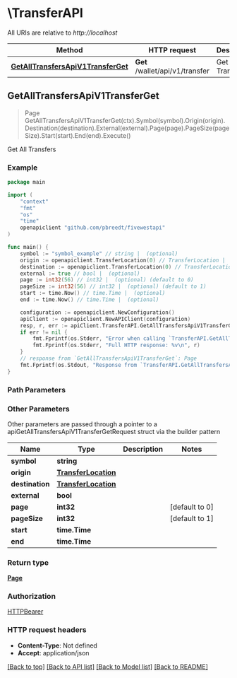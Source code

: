 # \TransferAPI

All URIs are relative to *http://localhost*

Method | HTTP request | Description
------------- | ------------- | -------------
[**GetAllTransfersApiV1TransferGet**](TransferAPI.md#GetAllTransfersApiV1TransferGet) | **Get** /wallet/api/v1/transfer | Get All Transfers



## GetAllTransfersApiV1TransferGet

> Page GetAllTransfersApiV1TransferGet(ctx).Symbol(symbol).Origin(origin).Destination(destination).External(external).Page(page).PageSize(pageSize).Start(start).End(end).Execute()

Get All Transfers



### Example

```go
package main

import (
	"context"
	"fmt"
	"os"
    "time"
	openapiclient "github.com/pbreedt/fivewestapi"
)

func main() {
	symbol := "symbol_example" // string |  (optional)
	origin := openapiclient.TransferLocation(0) // TransferLocation |  (optional)
	destination := openapiclient.TransferLocation(0) // TransferLocation |  (optional)
	external := true // bool |  (optional)
	page := int32(56) // int32 |  (optional) (default to 0)
	pageSize := int32(56) // int32 |  (optional) (default to 1)
	start := time.Now() // time.Time |  (optional)
	end := time.Now() // time.Time |  (optional)

	configuration := openapiclient.NewConfiguration()
	apiClient := openapiclient.NewAPIClient(configuration)
	resp, r, err := apiClient.TransferAPI.GetAllTransfersApiV1TransferGet(context.Background()).Symbol(symbol).Origin(origin).Destination(destination).External(external).Page(page).PageSize(pageSize).Start(start).End(end).Execute()
	if err != nil {
		fmt.Fprintf(os.Stderr, "Error when calling `TransferAPI.GetAllTransfersApiV1TransferGet``: %v\n", err)
		fmt.Fprintf(os.Stderr, "Full HTTP response: %v\n", r)
	}
	// response from `GetAllTransfersApiV1TransferGet`: Page
	fmt.Fprintf(os.Stdout, "Response from `TransferAPI.GetAllTransfersApiV1TransferGet`: %v\n", resp)
}
```

### Path Parameters



### Other Parameters

Other parameters are passed through a pointer to a apiGetAllTransfersApiV1TransferGetRequest struct via the builder pattern


Name | Type | Description  | Notes
------------- | ------------- | ------------- | -------------
 **symbol** | **string** |  | 
 **origin** | [**TransferLocation**](TransferLocation.md) |  | 
 **destination** | [**TransferLocation**](TransferLocation.md) |  | 
 **external** | **bool** |  | 
 **page** | **int32** |  | [default to 0]
 **pageSize** | **int32** |  | [default to 1]
 **start** | **time.Time** |  | 
 **end** | **time.Time** |  | 

### Return type

[**Page**](Page.md)

### Authorization

[HTTPBearer](../README.md#HTTPBearer)

### HTTP request headers

- **Content-Type**: Not defined
- **Accept**: application/json

[[Back to top]](#) [[Back to API list]](../README.md#documentation-for-api-endpoints)
[[Back to Model list]](../README.md#documentation-for-models)
[[Back to README]](../README.md)


